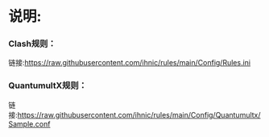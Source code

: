 # 说明:

###  Clash规则：

链接:https://raw.githubusercontent.com/ihnic/rules/main/Config/Rules.ini

### QuantumultX规则：

链接:https://raw.githubusercontent.com/ihnic/rules/main/Config/Quantumultx/Sample.conf
